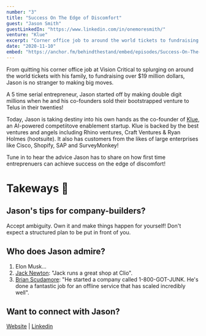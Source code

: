 ```yaml
---
number: "3"
title: "Success On The Edge of Discomfort"
guest: "Jason Smith"
guestLinkedIn: "https://www.linkedin.com/in/onemoresmith/"
venture: "Klue"
excerpt: "Corner office job to around the world tickets to fundraising over $19 million dollars, Jason is a serial entrepreneur who made double digit millions when he sold his first bootstrapped venture in his twenties!"
date: "2020-11-10"
embed: "https://anchor.fm/behindthestand/embed/episodes/Success-On-The-Edge-of-Discomfort-Jason-Smith-em71k6"
---
```


From quitting his corner office job at Vision Critical to splurging on around the world tickets with his family, to fundraising over \$19 million dollars, Jason is no stranger to making big moves.

A 5 time serial entrepreneur, Jason started off by making double digit millions when he and his co-founders sold their bootstrapped venture to Telus in their twenties!

Today, Jason is taking destiny into his own hands as the co-founder of [Klue](https://klue.com/), an AI-powered competiitove enablement startup. Klue is backed by the best ventures and angels including Rhino ventures, Craft Ventures & Ryan Holmes (hootsuite). It also has customers from the likes of large enterprises like Cisco, Shopify, SAP and SurveyMonkey!

Tune in to hear the advice Jason has to share on how first time entreprenuers can achieve success on the edge of discomfort!

# Takeways 🎉

## Jason's tips for company-builders?

Accept ambiguity. Own it and make things happen for yourself! Don't expect a structured plan to be put in front of you.

## Who does Jason admire?

1. Elon Musk...
2. [Jack Newton](https://www.linkedin.com/in/jackbnewton/): "Jack runs a great shop at Clio".
3. [Brian Scudamore](https://www.linkedin.com/in/scudamore/): "He started a company called 1-800-GOT-JUNK. He's done a fantastic job for an offline service that has scaled incredibly well".

## Want to connect with Jason?

[Website](https://klue.com/about) | [Linkedin](https://www.linkedin.com/in/onemoresmith/)
